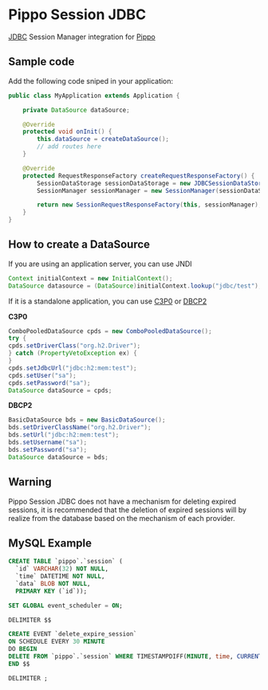 Pippo Session JDBC
=====================
[JDBC](https://docs.oracle.com/javase/tutorial/jdbc/) Session Manager integration for [Pippo](http://www.pippo.ro/)

Sample code
---------------

Add the following code sniped in your application:

```java
public class MyApplication extends Application {

    private DataSource dataSource;

    @Override
    protected void onInit() {
        this.dataSource = createDataSource();
        // add routes here
    }

    @Override
    protected RequestResponseFactory createRequestResponseFactory() {
        SessionDataStorage sessionDataStorage = new JDBCSessionDataStorage(dataSource);
        SessionManager sessionManager = new SessionManager(sessionDataStorage);

        return new SessionRequestResponseFactory(this, sessionManager);
    }
}
```

How to create a DataSource
---------------

If you are using an application server, you can use JNDI

```java
Context initialContext = new InitialContext();
DataSource datasource = (DataSource)initialContext.lookup("jdbc/test");
```

If it is a standalone application, you can use [C3P0](http://www.mchange.com/projects/c3p0/index.html) or [DBCP2](http://commons.apache.org/proper/commons-dbcp/)

**C3P0**
```java
ComboPooledDataSource cpds = new ComboPooledDataSource();
try {
cpds.setDriverClass("org.h2.Driver");
} catch (PropertyVetoException ex) {
}
cpds.setJdbcUrl("jdbc:h2:mem:test");
cpds.setUser("sa");
cpds.setPassword("sa");
DataSource dataSource = cpds;
```

**DBCP2**
```java
BasicDataSource bds = new BasicDataSource();
bds.setDriverClassName("org.h2.Driver");
bds.setUrl("jdbc:h2:mem:test");
bds.setUsername("sa");
bds.setPassword("sa");
DataSource dataSource = bds;
```

Warning
---------------

Pippo Session JDBC does not have a mechanism for deleting expired sessions, it is recommended that the deletion of expired sessions will by realize from the database based on the mechanism of each provider.

MySQL Example
---------------

```sql
CREATE TABLE `pippo`.`session` (
  `id` VARCHAR(32) NOT NULL,
  `time` DATETIME NOT NULL,
  `data` BLOB NOT NULL,
  PRIMARY KEY (`id`));

SET GLOBAL event_scheduler = ON;

DELIMITER $$

CREATE EVENT `delete_expire_session` 
ON SCHEDULE EVERY 30 MINUTE
DO BEGIN
DELETE FROM `pippo`.`session` WHERE TIMESTAMPDIFF(MINUTE, time, CURRENT_TIMESTAMP()) > 30;
END $$

DELIMITER ;
```
